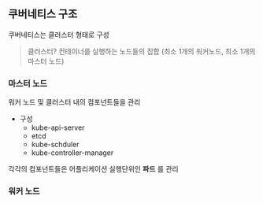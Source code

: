 ## 쿠버네티스 구조

쿠버네티스는 클러스터 형태로 구성
> 클러스터? 컨테이너를 실행하는 노드들의 집합 (최소 1개의 워커노드, 최소 1개의 마스터 노드)

### 마스터 노드
워커 노드 및 클러스터 내의 컴포넌트들을 관리

- 구성
  - kube-api-server
  - etcd
  - kube-schduler
  - kube-controller-manager

각각의 컴포넌트들은 어플리케이션 실행단위인 __파드__ 를 관리

### 워커 노드
